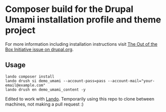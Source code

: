 # Composer build for the Drupal Umami installation profile and theme project

For more information including installation instructions visit [The Out of the Box Initiative issue on drupal.org](https://www.drupal.org/project/ideas/issues/2847582).

## Usage

```
lando composer install
lando drush si demo_umami --account-pass=pass --account-mail="your-email@example.com"
lando drush en demo_umami_content -y
```

Edited to work with [Lando](https://docs.devwithlando.io/). Temporarily using this repo to clone between machines, not making a pull request :)
